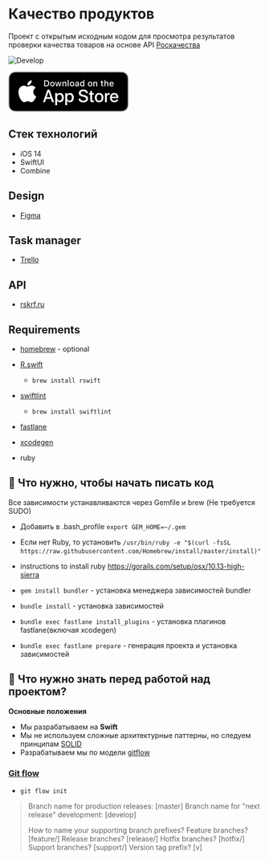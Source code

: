 # Качество продуктов
Проект с открытым исходным кодом для просмотра результатов проверки качества товаров на основе API [Роскачества](https://rskrf.ru/)

![Develop](https://github.com/trykovyura/roskachestvo-ios/workflows/Develop/badge.svg?branch=develop)

![[AppStore](https://apps.apple.com/ru/app/%D0%BA%D0%B0%D1%87%D0%B5%D1%81%D1%82%D0%B2%D0%BE-%D0%BF%D1%80%D0%BE%D0%B4%D1%83%D0%BA%D1%82%D0%BE%D0%B2/id1537294159)](Images/App_Store_Badge_US.svg)
## Стек технологий
* iOS 14
* SwiftUI
* Combine

## Design

* [Figma](https://www.figma.com/file/fxfo3rDhoq7Gn9zmKluF4L2J/Roskachestvo?node-id=0%3A1)

## Task manager

* [Trello](https://trello.com/b/32FdkhHQ/roskachestvo)

## API

* [rskrf.ru](https://rskrf.ru/about/dev/)

## Requirements
* [homebrew](https://brew.sh/index_ru) - optional

* [R.swift](https://github.com/mac-cain13/R.swift)
  * `brew install rswift`
* [swiftlint](https://github.com/realm/SwiftLint)
  * `brew install swiftlint`

* [fastlane](https://github.com/fastlane/fastlane)

* [xcodegen](https://github.com/yonaskolb/XcodeGen)

* ruby

## 🔧 Что нужно, чтобы начать писать код

Все зависимости устанавливаются через Gemfile и brew (Не требуется SUDO)

* Добавить в .bash_profile `export GEM_HOME=~/.gem`

* Если нет Ruby, то установить `/usr/bin/ruby -e "$(curl -fsSL https://raw.githubusercontent.com/Homebrew/install/master/install)"`

* instructions to install ruby https://gorails.com/setup/osx/10.13-high-sierra

* `gem install bundler` - установка менеджера зависимостей bundler

* `bundle install` - установка зависимостей

* `bundle exec fastlane install_plugins` - установка плагинов fastlane(включая xcodegen)

* `bundle exec fastlane prepare` - генерация проекта и установка зависимостей
 
## 🚀 Что нужно знать перед работой над проектом?

**Основные положения**

* Мы разрабатываем на **Swift**
* Мы не используем сложные архитектурные паттерны, но следуем принципам [SOLID](https://www.youtube.com/watch?v=y7nxFXnEyrU)
* Разрабатываем мы по модели [gitflow](http://danielkummer.github.io/git-flow-cheatsheet/)
  
### [Git flow](https://danielkummer.github.io/git-flow-cheatsheet/index.ru_RU.html)

* `git flow init`

>Branch name for production releases: [master]
>Branch name for "next release" development: [develop]
>
>How to name your supporting branch prefixes?
>Feature branches? [feature/]
>Release branches? [release/]
>Hotfix branches? [hotfix/]
>Support branches? [support/]
>Version tag prefix? [v]
